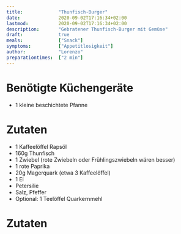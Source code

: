 ```yaml
---
title:             "Thunfisch-Burger"
date:              2020-09-02T17:16:34+02:00
lastmod:           2020-09-02T17:16:34+02:00
description:       "Gebratener Thunfisch-Burger mit Gemüse"
draft:             true
meals:             ["Snack"]
symptoms:          ["Appetitlosigkeit"]
author:            "Lorenzo"
preparationtimes:  ["2 min"]
---
```


# Benötigte Küchengeräte
- 1 kleine beschichtete Pfanne

# Zutaten
- 1 Kaffeelöffel Rapsöl
- 160g Thunfisch
- 1 Zwiebel (rote Zwiebeln oder Frühlingszwiebeln wären besser)
- 1 rote Paprika
- 20g Magerquark (etwa 3 Kaffeelöffel)
- 1 Ei
- Petersilie
- Salz, Pfeffer
- Optional: 1 Teelöffel Quarkernmehl

# Zutaten

